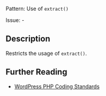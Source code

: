 Pattern: Use of `extract()`

Issue: -

## Description

Restricts the usage of `extract()`.

## Further Reading

* [WordPress PHP Coding Standards](https://make.wordpress.org/core/handbook/best-practices/coding-standards/php/#dont-extract)